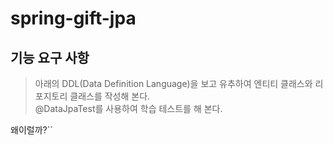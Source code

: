 
# spring-gift-jpa

## 기능 요구 사항

> 아래의 DDL(Data Definition Language)을 보고 유추하여 엔티티 클래스와 리포지토리 클래스를 작성해 본다.   
> @DataJpaTest를 사용하여 학습 테스트를 해 본다.

왜이럴까?``